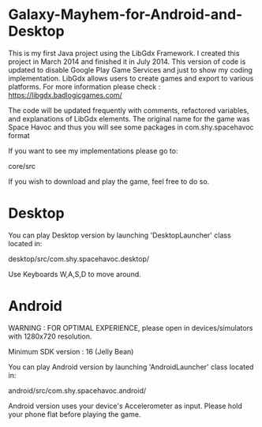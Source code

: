 # Galaxy-Mayhem-for-Android-and-Desktop
This is my first Java project using the LibGdx Framework. I created this project in March 2014 and finished it in July 2014. This version of code is updated to disable Google Play Game Services and just to show my coding implementation. LibGdx allows users to create games and export to various platforms. For more information please check : https://libgdx.badlogicgames.com/

The code will be updated frequently with comments, refactored variables, and explanations of LibGdx elements.
The original name for the game was Space Havoc and thus you will see some packages in com.shy.spacehavoc format

If you want to see my implementations please go to:

core/src

If you wish to download and play the game, feel free to do so. 

# Desktop
You can play Desktop version by launching 'DesktopLauncher' class located in:

desktop/src/com.shy.spacehavoc.desktop/

Use Keyboards W,A,S,D to move around.

# Android
WARNING : FOR OPTIMAL EXPERIENCE, please open in devices/simulators with 1280x720 resolution.

Minimum SDK version : 16 (Jelly Bean)

You can play Android version by launching 'AndroidLauncher' class located in:

android/src/com.shy.spacehavoc.android/

Android version uses your device's Accelerometer as input. Please hold your phone flat before playing the game.
